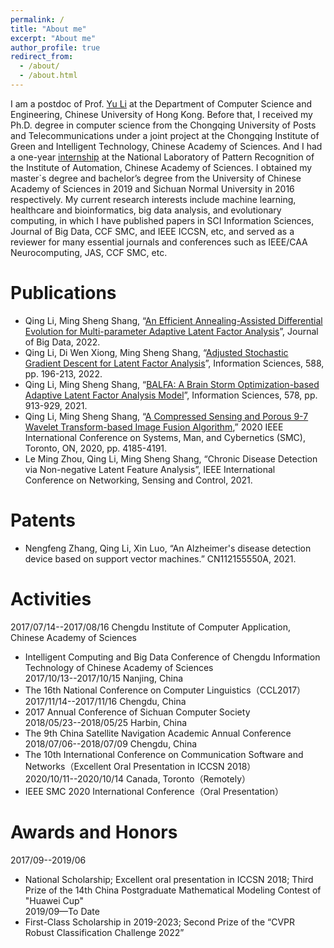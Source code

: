 ```yaml
---
permalink: /
title: "About me"
excerpt: "About me"
author_profile: true
redirect_from: 
  - /about/
  - /about.html
---
```


I am a postdoc of Prof. [Yu Li](https://liyu95.com/) at the Department of Computer Science and Engineering, Chinese University of Hong Kong. Before that, I received my Ph.D. degree in computer science from the Chongqing University of Posts and Telecommunications under a joint project at the Chongqing Institute of Green and Intelligent Technology, Chinese Academy of Sciences. And I had a one-year [internship](http://www.nlpr.ia.ac.cn/pal/People/LiQing.html) at the National Laboratory of Pattern Recognition of the Institute of Automation, Chinese Academy of Sciences. I obtained my master`s degree and bachelor’s degree from the University of Chinese Academy of Sciences in 2019 and Sichuan Normal University in 2016 respectively. My current research interests include machine learning, healthcare and bioinformatics, big data analysis, and evolutionary computing, in which I have published papers in SCI Information Sciences, Journal of Big Data, CCF SMC, and IEEE ICCSN, etc, and served as a reviewer for many essential journals and conferences such as IEEE/CAA Neurocomputing, JAS, CCF SMC, etc.  



Publications
======
* Qing Li, Ming Sheng Shang, “[An Efficient Annealing-Assisted Differential Evolution for Multi-parameter Adaptive Latent Factor Analysis](https://link.springer.com/article/10.1186/s40537-022-00638-8)”, Journal of Big Data, 2022.
*  Qing Li, Di Wen Xiong, Ming Sheng Shang, “[Adjusted Stochastic Gradient Descent for Latent Factor Analysis](https://www.sciencedirect.com/science/article/pii/S0020025521012871)”, Information Sciences, 588, pp. 196-213, 2022.
*  Qing Li, Ming Sheng Shang, “[BALFA: A Brain Storm Optimization-based Adaptive Latent Factor Analysis Model](https://www.sciencedirect.com/science/article/abs/pii/S0020025521008653)”, Information Sciences, 578, pp. 913-929, 2021.
*  Qing Li, Ming Sheng Shang, “[A Compressed Sensing and Porous 9-7 Wavelet Transform-based Image Fusion Algorithm](https://ieeexplore.ieee.org/document/9283284/),” 2020 IEEE International Conference on Systems, Man, and Cybernetics (SMC), Toronto, ON, 2020, pp. 4185-4191.
*  Le Ming Zhou, Qing Li, Ming Sheng Shang, “Chronic Disease Detection via Non-negative Latent Feature Analysis”, IEEE International Conference on Networking, Sensing and Control, 2021.

Patents
======
*  Nengfeng Zhang, Qing Li, Xin Luo, “An Alzheimer's disease detection device based on support vector machines.” CN112155550A, 2021.

Activities
======
2017/07/14--2017/08/16 Chengdu Institute of Computer Application, Chinese Academy of Sciences
* Intelligent Computing and Big Data Conference of Chengdu Information Technology of Chinese Academy of Sciences
<BR/>2017/10/13--2017/10/15 Nanjing, China
* The 16th National Conference on Computer Linguistics（CCL2017）
<BR/>2017/11/14--2017/11/16 Chengdu, China
* 2017 Annual Conference of Sichuan Computer Society
<BR/>2018/05/23--2018/05/25 Harbin, China
* The 9th China Satellite Navigation Academic Annual Conference
<BR/>2018/07/06--2018/07/09 Chengdu, China
* The 10th International Conference on Communication Software and Networks（Excellent Oral Presentation in ICCSN 2018）
<BR/>2020/10/11--2020/10/14 Canada, Toronto（Remotely）
* IEEE SMC 2020 International Conference（Oral Presentation）
      
Awards and Honors
======
2017/09--2019/06
* National Scholarship; Excellent oral presentation in ICCSN 2018; Third Prize of the 14th China Postgraduate Mathematical Modeling Contest of "Huawei Cup"
<BR/>2019/09—To Date
* First-Class Scholarship in 2019-2023; Second Prize of the “CVPR Robust Classification Challenge 2022”
